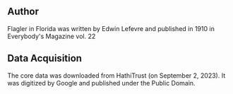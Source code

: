 ## Author
Flagler in Florida was written by Edwin Lefevre and published in 1910 in Everybody's Magazine vol. 22

## Data Acquisition

The core data was downloaded from HathiTrust (on September 2, 2023). It was digitized by Google and published under the Public Domain.